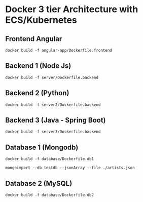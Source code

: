 # Docker 3 tier Architecture with ECS/Kubernetes

## Frontend Angular
```
docker build -f angular-app/Dockerfile.frontend
```

## Backend 1 (Node Js)
```
docker build -f server/Dockerfile.backend
```

## Backend 2 (Python)
```
docker build -f server2/Dockerfile.backend
```

## Backend 3 (Java - Spring Boot)
```
docker build -f server3/Dockerfile.backend
```

## Database 1 (Mongodb)
```
docker build -f database/Dockerfile.db1
```

```
mongoimport --db testdb --jsonArray --file ./artists.json
```

## Database 2 (MySQL)
```
docker build -f database/Dockerfile.db2
```
